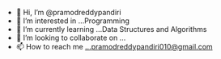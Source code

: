 - 👋 Hi, I’m @pramodreddypandiri
- 👀 I’m interested in ...Programming
- 🌱 I’m currently learning ...Data Structures and Algorithms
- 💞️ I’m looking to collaborate on ...
- 📫 How to reach me ...pramodreddypandiri010@gmail.com

<!---
pramodreddypandiri/pramodreddypandiri is a ✨ special ✨ repository because its `README.md` (this file) appears on your GitHub profile.
You can click the Preview link to take a look at your changes.
--->
